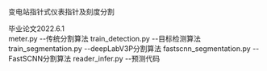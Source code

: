 变电站指针式仪表指针及刻度分割  

毕业论文2022.6.1  
meter.py                                       --传统分割算法
train_detection.py                         --目标检测算法
train_segmentation.py                  --deepLabV3P分割算法
fastscnn_segmentation.py            --FastSCNN分割算法
reader_infer.py                             --预测代码
